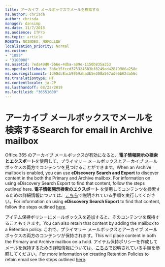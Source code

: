 ```yaml
---
title: アーカイブ メールボックスでメールを検索する
ms.author: chrisda
author: chrisda
manager: dansimp
ms.date: 11/7/2018
ms.audience: ITPro
ms.topic: article
ROBOTS: NOINDEX, NOFOLLOW
localization_priority: Normal
ms.custom:
- "1055"
- "3100008"
ms.assetid: 7eda49d0-5b6e-4dba-a89e-1150b835a353
ms.openlocfilehash: 3b6c15fccd375324583bf8249ad42879306a258c
ms.sourcegitcommit: 1d98db8acb9959aba3b5e308a567ade6b62da56c
ms.translationtype: HT
ms.contentlocale: ja-JP
ms.lasthandoff: 08/22/2019
ms.locfileid: "36551600"
---
```

# <a name="search-for-email-in-the-archive-mailbox"></a><span data-ttu-id="8a172-102">アーカイブ メールボックスでメールを検索する</span><span class="sxs-lookup"><span data-stu-id="8a172-102">Search for email in Archive mailbox</span></span>

<span data-ttu-id="8a172-103">Office 365 のアーカイブ メールボックスが有効になると、**電子情報開示の検索とエクスポート**を使用して、プライマリー メールボックスとアーカイブ メールボックスの両方でコンテンツを見つけることができます。</span><span class="sxs-lookup"><span data-stu-id="8a172-103">When an Archive mailbox is enabled, you can use **eDiscovery Search and Export** to discover content in the both the Primary and Archive mailbox. For information on using eDiscovery Search Export to find that content, follow the steps outlined here.</span></span> <span data-ttu-id="8a172-104">**電子情報開示検索のエクスポート** を使用してコンテンツを検索するための詳細情報については、[こちら](https://docs.microsoft.com/office365/securitycompliance/export-search-results)で説明されている手順を実行してください。</span><span class="sxs-lookup"><span data-stu-id="8a172-104">For information on using **eDiscovery Search Export** to find that content, follow the steps outlined [here](https://docs.microsoft.com/office365/securitycompliance/export-search-results).</span></span>
  
<span data-ttu-id="8a172-105">アイテム保持ポリシーにメールボックスを追加すると、そのコンテンツを保持することもできます。</span><span class="sxs-lookup"><span data-stu-id="8a172-105">You can also retain that content by adding the mailbox to a Retention policy.</span></span> <span data-ttu-id="8a172-106">これで、プライマリー メールボックスとアーカイブ メールボックスの両方のコンテンツが保持されます。</span><span class="sxs-lookup"><span data-stu-id="8a172-106">This will place content in both the Primary and Archive mailbox on a hold.</span></span> <span data-ttu-id="8a172-107">アイテム保持ポリシーを作成してメールを保持するための詳細情報については、[こちら](https://docs.microsoft.com/Office365/securitycompliance/retention-policies)で説明されている手順を参照してください。</span><span class="sxs-lookup"><span data-stu-id="8a172-107">For more information on creating Retention Policies to retain email see the steps outlined [here](https://docs.microsoft.com/Office365/securitycompliance/retention-policies).</span></span>
  